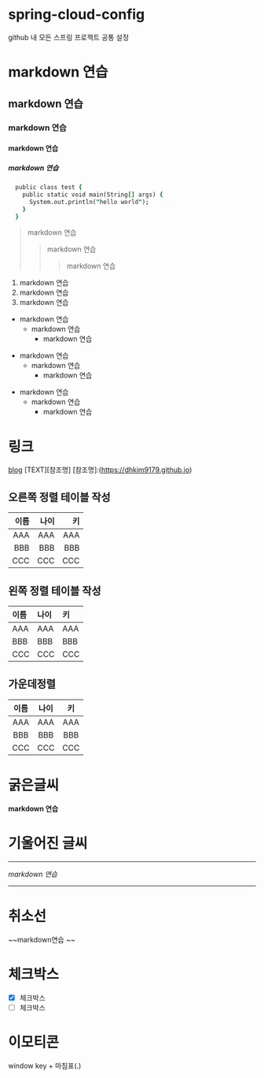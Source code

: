 # spring-cloud-config
github 내 모든 스프링 프로젝트 공통 설정

# markdown 연습
## markdown 연습
### markdown 연습
#### markdown 연습
##### markdown 연습

```j
  public class test {
    public static void main(String[] args) {
      System.out.println("hello world");
    }
  }
```

> markdown 연습
> > markdown 연습
> > > markdown 연습

1. markdown 연습
2. markdown 연습
3. markdown 연습

* markdown 연습
  * markdown 연습
    * markdown 연습

+ markdown 연습
  + markdown 연습
    + markdown 연습

- markdown 연습
  - markdown 연습
    - markdown 연습

# 링크
[blog](https://dhkim9179.github.io)
[TEXT][참조명]
[참조명]:(https://dhkim9179.github.io)

## 오른쪽 정렬 테이블 작성
|이름|나이|키|
|---:|---:|---:|
|AAA|AAA|AAA|
|BBB|BBB|BBB|
|CCC|CCC|CCC|

## 왼쪽 정렬 테이블 작성
|이름|나이|키|
|:---|:---|:---|
|AAA|AAA|AAA|
|BBB|BBB|BBB|
|CCC|CCC|CCC|

## 가운데정렬
|이름|나이|키|
|:---:|:---:|:---:|
|AAA|AAA|AAA|
|BBB|BBB|BBB|
|CCC|CCC|CCC|

# 굵은글씨
**markdown 연습** 

# 기울어진 글씨
***
_markdown 연습_
***

# 취소선
~~markdown연습 ~~

# 체크박스
* [x] 체크박스
* [ ] 체크박스

# 이모티콘
window key + 마침표(.)





